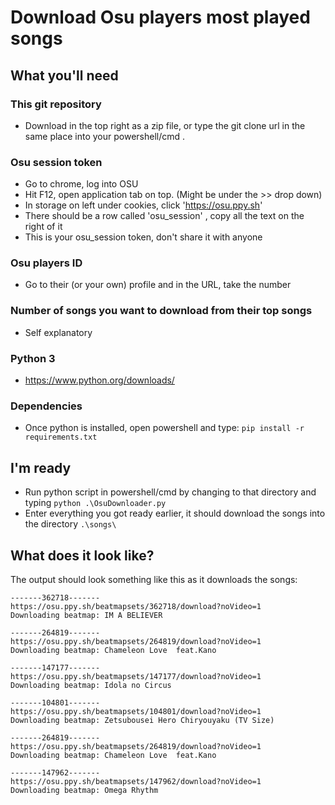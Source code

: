 # Download Osu players most played songs

## What you'll need
### This git repository
* Download in the top right as a zip file, or type the git clone url in the same place into your powershell/cmd .
### Osu session token
* Go to chrome, log into OSU
* Hit F12, open application tab on top. (Might be under the >> drop down)
* In storage on left under cookies, click 'https://osu.ppy.sh'
* There should be a row called 'osu_session' , copy all the text on the right of it
* This is your osu_session token, don't share it with anyone
### Osu players ID
* Go to their (or your own) profile and in the URL, take the number
### Number of songs you want to download from their top songs
* Self explanatory
### Python 3
* https://www.python.org/downloads/
### Dependencies
* Once python is installed, open powershell and type: `pip install -r requirements.txt`

## I'm ready
* Run python script in powershell/cmd by changing to that directory and typing `python .\OsuDownloader.py`
* Enter everything you got ready earlier, it should download the songs into the directory `.\songs\`

## What does it look like?
The output should look something like this as it downloads the songs:
```
-------362718-------
https://osu.ppy.sh/beatmapsets/362718/download?noVideo=1
Downloading beatmap: IM A BELIEVER

-------264819-------
https://osu.ppy.sh/beatmapsets/264819/download?noVideo=1
Downloading beatmap: Chameleon Love  feat.Kano

-------147177-------
https://osu.ppy.sh/beatmapsets/147177/download?noVideo=1
Downloading beatmap: Idola no Circus

-------104801-------
https://osu.ppy.sh/beatmapsets/104801/download?noVideo=1
Downloading beatmap: Zetsubousei Hero Chiryouyaku (TV Size)

-------264819-------
https://osu.ppy.sh/beatmapsets/264819/download?noVideo=1
Downloading beatmap: Chameleon Love  feat.Kano

-------147962-------
https://osu.ppy.sh/beatmapsets/147962/download?noVideo=1
Downloading beatmap: Omega Rhythm
```